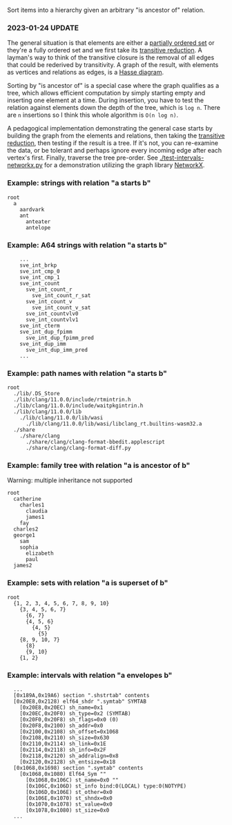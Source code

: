 Sort items into a hierarchy given an arbitrary "is ancestor of" relation.

### 2023-01-24 UPDATE
The general situation is that elements are either a [partially ordered set](https://en.wikipedia.org/wiki/Partially_ordered_set) or they're a fully ordered set and we first take its [transitive reduction](https://en.wikipedia.org/wiki/Transitive_reduction). A layman's way to think of the transitive closure is the removal of all edges that could be rederived by transitivity. A graph of the result, with elements as vertices and relations as edges, is a [Hasse diagram](https://en.wikipedia.org/wiki/Hasse_diagram).

Sorting by "is ancestor of" is a special case where the graph qualifies as a tree, which allows efficient computation by simply starting empty and inserting one element at a time. During insertion, you have to test the relation against elements down the depth of the tree, which is `log n`. There are `n` insertions so I think this whole algorithm is `O(n log n)`.

A pedagogical implementation demonstrating the general case starts by building the graph from the elements and relations, then taking the [transitive reduction](https://networkx.org/documentation/stable/reference/algorithms/generated/networkx.algorithms.dag.transitive_reduction.html), then testing if the result is a tree. If it's not, you can re-examine the data, or be tolerant and perhaps ignore every incoming edge after each vertex's first. Finally, traverse the tree pre-order. See [./test-intervals-networkx.py](./test-intervals-networkx.py) for a demonstration utilizing the graph library [NetworkX](https://networkx.org/).

### Example: strings with relation "a starts b"

```
root
  a
    aardvark
    ant
      anteater
      antelope
```

### Example: A64 strings with relation "a starts b"

```
    ...
    sve_int_brkp
    sve_int_cmp_0
    sve_int_cmp_1
    sve_int_count
      sve_int_count_r
        sve_int_count_r_sat
      sve_int_count_v
        sve_int_count_v_sat
      sve_int_countvlv0
      sve_int_countvlv1
    sve_int_cterm
    sve_int_dup_fpimm
      sve_int_dup_fpimm_pred
    sve_int_dup_imm
      sve_int_dup_imm_pred
    ...
```

### Example: path names with relation "a starts b"

```
root
  ./lib/.DS_Store
  ./lib/clang/11.0.0/include/rtmintrin.h
  ./lib/clang/11.0.0/include/waitpkgintrin.h
  ./lib/clang/11.0.0/lib
    ./lib/clang/11.0.0/lib/wasi
      ./lib/clang/11.0.0/lib/wasi/libclang_rt.builtins-wasm32.a
  ./share
    ./share/clang
      ./share/clang/clang-format-bbedit.applescript
      ./share/clang/clang-format-diff.py
```

### Example: family tree with relation "a is ancestor of b"

Warning: multiple inheritance not supported

```
root
  catherine
    charles1
      claudia
      james1
    fay
  charles2
  george1
    sam
    sophia
      elizabeth
      paul
  james2
```

### Example: sets with relation "a is superset of b"

```
root
  {1, 2, 3, 4, 5, 6, 7, 8, 9, 10}
    {3, 4, 5, 6, 7}
      {6, 7}
      {4, 5, 6}
        {4, 5}
          {5}
    {8, 9, 10, 7}
      {8}
      {9, 10}
    {1, 2}
```

### Example: intervals with relation "a envelopes b"

```
  ...
  [0x189A,0x19A6) section ".shstrtab" contents
  [0x20E8,0x2128) elf64_shdr ".symtab" SYMTAB
    [0x20E8,0x20EC) sh_name=0x1
    [0x20EC,0x20F0) sh_type=0x2 (SYMTAB)
    [0x20F0,0x20F8) sh_flags=0x0 (0)
    [0x20F8,0x2100) sh_addr=0x0
    [0x2100,0x2108) sh_offset=0x1068
    [0x2108,0x2110) sh_size=0x630
    [0x2110,0x2114) sh_link=0x1E
    [0x2114,0x2118) sh_info=0x2F
    [0x2118,0x2120) sh_addralign=0x8
    [0x2120,0x2128) sh_entsize=0x18
  [0x1068,0x1698) section ".symtab" contents
    [0x1068,0x1080) Elf64_Sym ""
      [0x1068,0x106C) st_name=0x0 ""
      [0x106C,0x106D) st_info bind:0(LOCAL) type:0(NOTYPE)
      [0x106D,0x106E) st_other=0x0
      [0x106E,0x1070) st_shndx=0x0
      [0x1070,0x1078) st_value=0x0
      [0x1078,0x1080) st_size=0x0
  ...
```


